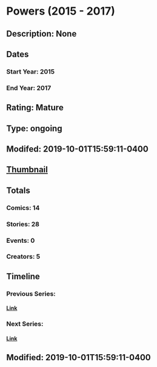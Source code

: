 # Powers (2015 - 2017)
## Description: None
## Dates
### Start Year: 2015
### End Year: 2017
## Rating: Mature
## Type: ongoing
## Modifed: 2019-10-01T15:59:11-0400
## [Thumbnail](http://i.annihil.us/u/prod/marvel/i/mg/b/40/image_not_available.jpg)
## Totals
### Comics: 14
### Stories: 28
### Events: 0
### Creators: 5
## Timeline
### Previous Series: 
#### [Link]()
### Next Series: 
#### [Link]()
## Modified: 2019-10-01T15:59:11-0400
